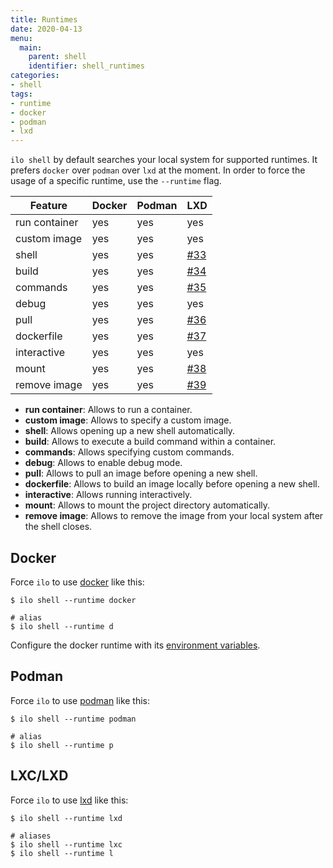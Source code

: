 ```yaml
---
title: Runtimes
date: 2020-04-13
menu:
  main:
    parent: shell
    identifier: shell_runtimes
categories:
- shell
tags:
- runtime
- docker
- podman
- lxd
---
```


`ilo shell` by default searches your local system for supported runtimes. It prefers `docker` over `podman` over `lxd` at the moment. In order to force the usage of a specific runtime, use the `--runtime` flag.

| Feature        | Docker | Podman | LXD  |
|----------------|--------|--------|------|
| run container  | yes    | yes    | yes  |
| custom image   | yes    | yes    | yes  |
| shell          | yes    | yes    | [#33](https://github.com/metio/ilo/issues/33) |
| build          | yes    | yes    | [#34](https://github.com/metio/ilo/issues/34) |
| commands       | yes    | yes    | [#35](https://github.com/metio/ilo/issues/35) |
| debug          | yes    | yes    | yes  |
| pull           | yes    | yes    | [#36](https://github.com/metio/ilo/issues/36) |
| dockerfile     | yes    | yes    | [#37](https://github.com/metio/ilo/issues/37) |
| interactive    | yes    | yes    | yes  |
| mount          | yes    | yes    | [#38](https://github.com/metio/ilo/issues/38) |
| remove image   | yes    | yes    | [#39](https://github.com/metio/ilo/issues/39) |

- **run container**: Allows to run a container.
- **custom image**: Allows to specify a custom image.
- **shell**: Allows opening up a new shell automatically.
- **build**: Allows to execute a build command within a container.
- **commands**: Allows specifying custom commands.
- **debug**: Allows to enable debug mode.
- **pull**: Allows to pull an image before opening a new shell.
- **dockerfile**: Allows to build an image locally before opening a new shell.
- **interactive**: Allows running interactively.
- **mount**: Allows to mount the project directory automatically.
- **remove image**: Allows to remove the image from your local system after the shell closes.

## Docker

Force `ilo` to use [docker](https://www.docker.com/)  like this:

```shell script
$ ilo shell --runtime docker

# alias
$ ilo shell --runtime d
```

Configure the docker runtime with its [environment variables](https://docs.docker.com/engine/reference/commandline/cli/#environment-variables).

## Podman

Force `ilo` to use [podman](https://podman.io/) like this:

```shell script
$ ilo shell --runtime podman

# alias
$ ilo shell --runtime p
```

## LXC/LXD

Force `ilo` to use [lxd](https://linuxcontainers.org/lxd/introduction/) like this:

```shell script
$ ilo shell --runtime lxd

# aliases
$ ilo shell --runtime lxc
$ ilo shell --runtime l
```
